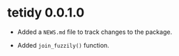 # tetidy 0.0.1.0

* Added a `NEWS.md` file to track changes to the package.
+ Added `join_fuzzily()` function.



